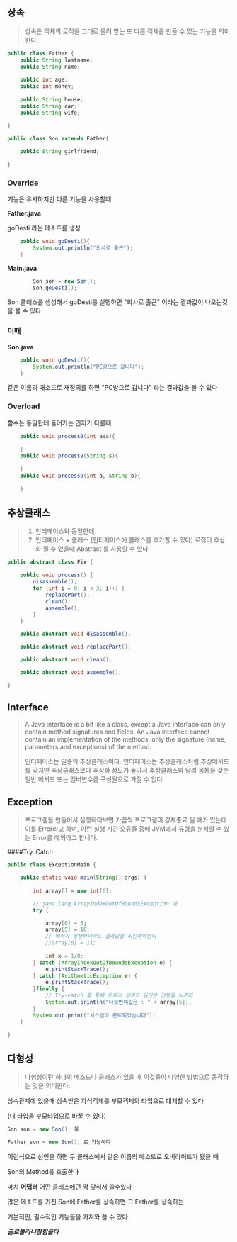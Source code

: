 ## 상속


> 상속은 객체의 로직을 그대로 물려 받는 또 다른 객체를 만들 수 있는 기능을 의미한다.



```java
public class Father {
	public String lastname;
	public String name;
	
	public int age;
	public int money;
	
	public String house;
	public String car;
	public String wife;
	
}
```


```java
public class Son extends Father{

	public String girlfriend;
	
}
```


### Override

기능은 유사하지만 다른 기능을 사용할때 

**Father.java**

goDesti 라는 메소드를 생성 

```java
	public void goDesti(){
		System.out.println("회사로 출근");
	}
```

**Main.java**

```java
		Son son = new Son();
		son.goDesti();
```

Son 클래스를 생성해서 goDesti를 실행하면 "회사로 출근" 이라는 결과값이 나오는것을 볼 수 있다

### 이때 

**Son.java**

```java
	public void goDesti(){
		System.out.println("PC방으로 갑니다");
	}
```

같은 이름의 매소드로 재정의를 하면 "PC방으로 갑니다" 라는 결과값을 볼 수 있다 


### Overload

함수는 동일한데 들어가는 인자가 다를때 

```java
	public void process9(int aaa){
		
	}
	public void process9(String s){
		
	}
	public void process9(int a, String b){
		
	}
```


## 추상클래스

> 1. 인터페이스와 동일한데  
> 2. 인터페이스 + 클래스 (인터페이스에 클래스를 추가할 수 있다) 
> 로직이 추상화 될 수 있을때 Abstract 를 사용할 수 있다 


```java
public abstract class Fix {

	public void process() {
		disassemble();
		for (int i = 0; i < 3; i++) {
			replacePart();
			clean();
			assemble();
		}
	}

	public abstract void disassemble();

	public abstract void replacePart();

	public abstract void clean();

	public abstract void assemble();

}
```


## Interface 

> A Java interface is a bit like a class, except a Java interface can only contain method signatures and fields. An Java interface cannot contain an implementation of the methods, only the signature (name, parameters and exceptions) of the method.
> 
> 
> 인터페이스는 일종의 추상클래스이다. 인터페이스는 추상클래스처럼 추상메서드를 갖지만 추상클래스보다 추상화 정도가 높아서 추상클래스와 달리 몸통을 갖춘 일반 메서드 또는 멤버변수를 구성원으로 가질 수 없다. 



## Exception

> 프로그램을 만들어서 실행하다보면 가끔씩 프로그램이 강제종료 될 때가 있는데 이를 Error라고 하며, 이런 실행 시간 오류들 중에 JVM에서 유형을 분석할 수 있는 Error를 예외라고 합니다.

####Try..Catch

```java
public class ExceptionMain {

	public static void main(String[] args) {
		
		int array[] = new int[6];

		// java.lang.ArrayIndexOutOfBoundsException 예
		try {

			array[0] = 5;
			array[5] = 10;
			// 에러가 발생하더라도 결과값을 리턴해야한다
			//array[6] = 11;
			
			int x = 1/0;
		} catch (ArrayIndexOutOfBoundsException e) {
			e.printStackTrace();
		} catch (ArithmeticException e) {
			e.printStackTrace();
		}finally {
			// Try-catch 를 통해 문제가 생겨도 일단은 진행을 시켜라
			System.out.println("다섯번째값은 : " + array[5]);
		}
		System.out.print("시스템이 완료되었습니다");
	}

}
```


## 다형성 

> 다형성이란 하나의 메소드나 클래스가 있을 때 이것들이 다양한 방법으로 동작하는 것을 의미한다.

상속관계에 있을때 
상속받은 자식객체를 부모객체의 타입으로 대체할 수 있다 

(내 타입을 부모타입으로 바꿀 수 있다)

```java
Son son = new Son(); 을

Father son = new Son(); 로 가능하다 
```

이런식으로 선언을 하면 두 클래스에서 같은 이름의 메소드로 오버라이드가 됐을 때 

Son의 Method를 호출한다 
		
마치 **어댑터** 어떤 클래스에던 딱 맞춰서 쓸수있다
	
많은 메소드를 가진 Son에 Father를 상속하면 그 Father를 상속하는 
	
기본적인, 필수적인 기능들을 가져와 쓸 수 있다 
	
***글로쓸라니참힘들다***

